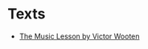 # Texts

- [The Music Lesson by Victor Wooten](https://archive.org/details/victorwootenthemusiclesson.aspiritualsearchforgrowththroughmusic)